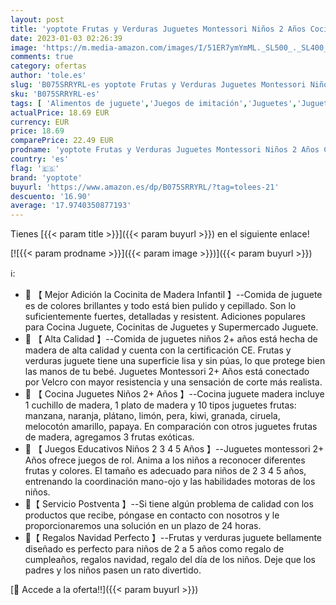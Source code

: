 ```yaml
---
layout: post
title: 'yoptote Frutas y Verduras Juguetes Montessori Niños 2 Años Cocina Juguete Madera Cocinita de Madera Infantil Comida Juguete Navidad Regalo Niño Niña Juegos Educativos Niños 2 3 4 5 Años'
date: 2023-01-03 02:26:39
image: 'https://m.media-amazon.com/images/I/51ER7ymYmML._SL500_._SL400_.jpg'
comments: true
category: ofertas
author: 'tole.es'
slug: 'B075SRRYRL-es yoptote Frutas y Verduras Juguetes Montessori Niños 2 Años...'
sku: 'B075SRRYRL-es'
tags: [ 'Alimentos de juguete','Juegos de imitación','Juguetes','Juguetes de cocina','Juguetes y juegos','navidad','yoptote','🇪🇸', ]
actualPrice: 18.69 EUR
currency: EUR
price: 18.69
comparePrice: 22.49 EUR
prodname: 'yoptote Frutas y Verduras Juguetes Montessori Niños 2 Años Cocina Juguete Madera Cocinita de Madera Infantil Comida Juguete Navidad Regalo Niño Niña Juegos Educativos Niños 2 3 4 5 Años'
country: 'es'
flag: '🇪🇸'
brand: 'yoptote'
buyurl: 'https://www.amazon.es/dp/B075SRRYRL/?tag=tolees-21'
descuento: '16.90'
average: '17.9740350877193'
---
```


Tienes [{{< param title >}}]({{< param buyurl >}}) en el siguiente enlace!

[![{{< param prodname >}}]({{< param image >}})]({{< param buyurl >}})

ℹ️:

- 🍒 【 Mejor Adición la Cocinita de Madera Infantil 】--Comida de juguete es de colores brillantes y todo está bien pulido y cepillado. Son lo suficientemente fuertes, detalladas y resistent. Adiciones populares para Cocina Juguete, Cocinitas de Juguetes y Supermercado Juguete.
- 🍌 【 Alta Calidad 】--Comida de juguetes niños 2+ años está hecha de madera de alta calidad y cuenta con la certificación CE. Frutas y verduras juguete tiene una superficie lisa y sin púas, lo que protege bien las manos de tu bebé. Juguetes Montessori 2+ Años está conectado por Velcro con mayor resistencia y una sensación de corte más realista.
- 🍎 【 Cocina Juguetes Niños 2+ Años 】--Cocina juguete madera incluye 1 cuchillo de madera, 1 plato de madera y 10 tipos juguetes frutas: manzana, naranja, plátano, limón, pera, kiwi, granada, ciruela, melocotón amarillo, papaya. En comparación con otros juguetes frutas de madera, agregamos 3 frutas exóticas.
- 🍈 【 Juegos Educativos Niños 2 3 4 5 Años 】--Juguetes montessori 2+ Años ofrece juegos de rol. Anima a los niños a reconocer diferentes frutas y colores. El tamaño es adecuado para niños de 2 3 4 5 años, entrenando la coordinación mano-ojo y las habilidades motoras de los niños.
- 🍊【 Servicio Postventa 】--Si tiene algún problema de calidad con los productos que recibe, póngase en contacto con nosotros y le proporcionaremos una solución en un plazo de 24 horas.
- 🍓【 Regalos Navidad Perfecto 】--Frutas y verduras juguete bellamente diseñado es perfecto para niños de 2 a 5 años como regalo de cumpleaños, regalos navidad, regalo del día de los niños. Deje que los padres y los niños pasen un rato divertido.

[🛒 Accede a la oferta!!]({{< param buyurl >}})
